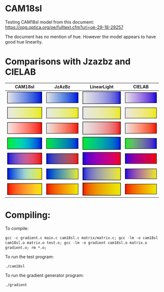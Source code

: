 # CAM18sl
Testing CAM18sl model from this document: https://opg.optica.org/oe/fulltext.cfm?uri=oe-29-18-29257

The document has no mention of hue. However the model appears to have good hue linearity.

# Comparisons with Jzazbz and CIELAB

| CAM18sl | JzAzBz | LinearLight | CIELAB |
| :--: | :--: | :--: | :--: |
| ![gradient](images/CAM18sl_white-blue.bmp.png) | ![gradient](images/JzAzBz_white-blue.bmp.png) | ![gradient](images/LinearLight_white-blue.bmp.png) | ![gradient](images/CIELAB_white-blue.bmp.png) |
| ![gradient](images/CAM18sl_white-yellow.bmp.png) | ![gradient](images/JzAzBz_white-yellow.bmp.png) | ![gradient](images/LinearLight_white-yellow.bmp.png) | ![gradient](images/CIELAB_white-yellow.bmp.png) |
| ![gradient](images/CAM18sl_white-red.bmp.png) | ![gradient](images/JzAzBz_white-red.bmp.png) | ![gradient](images/LinearLight_white-red.bmp.png) | ![gradient](images/CIELAB_white-red.bmp.png) |
| ![gradient](images/CAM18sl_limegreen-blue.bmp.png) | ![gradient](images/JzAzBz_limegreen-blue.bmp.png) | ![gradient](images/LinearLight_limegreen-blue.bmp.png) | ![gradient](images/CIELAB_limegreen-blue.bmp.png) |
| ![gradient](images/CAM18sl_blue-red.bmp.png) | ![gradient](images/JzAzBz_blue-red.bmp.png) | ![gradient](images/LinearLight_blue-red.bmp.png) | ![gradient](images/CIELAB_blue-red.bmp.png) |
| ![gradient](images/CAM18sl_blue-yellow.bmp.png) | ![gradient](images/JzAzBz_blue-yellow.bmp.png) | ![gradient](images/LinearLight_blue-yellow.bmp.png) | ![gradient](images/CIELAB_blue-yellow.bmp.png) |
| ![gradient](images/CAM18sl_red-yellow.bmp.png) | ![gradient](images/JzAzBz_red-yellow.bmp.png) | ![gradient](images/LinearLight_red-yellow.bmp.png) | ![gradient](images/CIELAB_red-yellow.bmp.png) |

# Compiling:

To compile:
```
gcc -c gradient.c main.c cam18sl.c matrix/matrix.c; gcc -lm -o cam18sl cam18sl.o matrix.o test.o; gcc -lm -o gradient cam18sl.o matrix.o gradient.o; rm *.o;
```

To run the test program:
```
./cam18sl
```

To run the gradient generator program:
```
./gradient
```